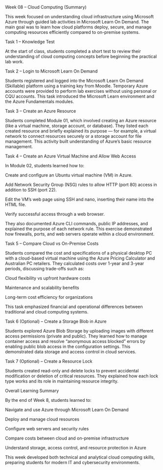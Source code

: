 Week 08 – Cloud Computing (Summary)

This week focused on understanding cloud infrastructure using Microsoft Azure through guided lab activities in Microsoft Learn On Demand. The main goal was to learn how cloud platforms deploy, secure, and manage computing resources efficiently compared to on-premise systems.

Task 1 – Knowledge Test

At the start of class, students completed a short test to review their understanding of cloud computing concepts before beginning the practical lab work.

Task 2 – Login to Microsoft Learn On Demand

Students registered and logged into the Microsoft Learn On Demand (Skillable) platform using a training key from Moodle. Temporary Azure accounts were provided to perform lab exercises without using personal or CQU accounts.
This task introduced the Microsoft Learn environment and the Azure Fundamentals modules.

Task 3 – Create an Azure Resource

Students completed Module 01, which involved creating an Azure resource (like a virtual machine, storage account, or database).
They listed each created resource and briefly explained its purpose — for example, a virtual network to connect resources securely or a storage account for file management.
This activity built understanding of Azure’s basic resource management.

Task 4 – Create an Azure Virtual Machine and Allow Web Access

In Module 02, students learned how to:

Create and configure an Ubuntu virtual machine (VM) in Azure.

Add Network Security Group (NSG) rules to allow HTTP (port 80) access in addition to SSH (port 22).

Edit the VM’s web page using SSH and nano, inserting their name into the HTML file.

Verify successful access through a web browser.

They also documented Azure CLI commands, public IP addresses, and explained the purpose of each network rule.
This exercise demonstrated how firewalls, ports, and web servers operate within a cloud environment.

Task 5 – Compare Cloud vs On-Premise Costs

Students compared the cost and specifications of a physical desktop PC with a cloud-based virtual machine using the Azure Pricing Calculator and Australian PC retailers.
They calculated costs over 1-year and 3-year periods, discussing trade-offs such as:

Cloud flexibility vs upfront hardware costs

Maintenance and scalability benefits

Long-term cost efficiency for organizations

This task emphasized financial and operational differences between traditional and cloud computing systems.

Task 6 (Optional) – Create a Storage Blob in Azure

Students explored Azure Blob Storage by uploading images with different access permissions (private and public).
They learned how to manage container access and resolve “anonymous access blocked” errors by enabling public blob access in the configuration settings.
This demonstrated data storage and access control in cloud services.

Task 7 (Optional) – Create a Resource Lock

Students created read-only and delete locks to prevent accidental modification or deletion of critical resources.
They explained how each lock type works and its role in maintaining resource integrity.

Overall Learning Summary

By the end of Week 8, students learned to:

Navigate and use Azure through Microsoft Learn On Demand

Deploy and manage cloud resources

Configure web servers and security rules

Compare costs between cloud and on-premise infrastructure

Understand storage, access control, and resource protection in Azure

This week developed both technical and analytical cloud computing skills, preparing students for modern IT and cybersecurity environments.
